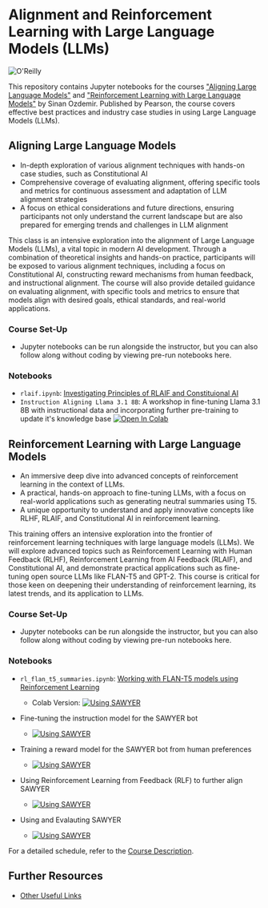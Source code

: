 # Alignment and Reinforcement Learning with Large Language Models (LLMs)


![O'Reilly](images/oreilly.png)


This repository contains Jupyter notebooks for the courses ["Aligning Large Language Models"](https://www.oreilly.com/live-events/aligning-large-language-models/0636920098043/0636920098042/) and ["Reinforcement Learning with Large Language Models"](https://www.oreilly.com/live-events/reinforcement-learning-with-large-language-models/0636920095685) by Sinan Ozdemir. Published by Pearson, the course covers effective best practices and industry case studies in using Large Language Models (LLMs).

## Aligning Large Language Models

- In-depth exploration of various alignment techniques with hands-on case studies, such as Constitutional AI
- Comprehensive coverage of evaluating alignment, offering specific tools and metrics for continuous assessment and adaptation of LLM alignment strategies
- A focus on ethical considerations and future directions, ensuring participants not only understand the current landscape but are also prepared for emerging trends and challenges in LLM alignment

This class is an intensive exploration into the alignment of Large Language Models (LLMs), a vital topic in modern AI development. Through a combination of theoretical insights and hands-on practice, participants will be exposed to various alignment techniques, including a focus on Constitutional AI, constructing reward mechanisms from human feedback, and instructional alignment. The course will also provide detailed guidance on evaluating alignment, with specific tools and metrics to ensure that models align with desired goals, ethical standards, and real-world applications.

### Course Set-Up

- Jupyter notebooks can be run alongside the instructor, but you can also follow along without coding by viewing pre-run notebooks here.

### Notebooks

- `rlaif.ipynb`: [Investigating Principles of RLAIF and Constituional AI](notebooks/rlaif.ipynb)
- `Instruction Aligning Llama 3.1 8B`: A workshop in fine-tuning Llama 3.1 8B with instructional data and incorporating further pre-training to update it's knowledge base
[![Open In Colab](https://colab.research.google.com/assets/colab-badge.svg)](https://colab.research.google.com/drive/1sUXME3CcDEqp1eF8j5-z7bdUh2whKvDO?usp=sharing)

## Reinforcement Learning with Large Language Models


- An immersive deep dive into advanced concepts of reinforcement learning in the context of LLMs.
- A practical, hands-on approach to fine-tuning LLMs, with a focus on real-world applications such as generating neutral summaries using T5.
- A unique opportunity to understand and apply innovative concepts like RLHF, RLAIF, and Constitutional AI in reinforcement learning.

This training offers an intensive exploration into the frontier of reinforcement learning techniques with large language models (LLMs). We will explore advanced topics such as Reinforcement Learning with Human Feedback (RLHF), Reinforcement Learning from AI Feedback (RLAIF), and Constitutional AI, and demonstrate practical applications such as fine-tuning open source LLMs like FLAN-T5 and GPT-2. This course is critical for those keen on deepening their understanding of reinforcement learning, its latest trends, and its application to LLMs.

### Course Set-Up

- Jupyter notebooks can be run alongside the instructor, but you can also follow along without coding by viewing pre-run notebooks here.

### Notebooks

- `rl_flan_t5_summaries.ipynb`: [Working with FLAN-T5 models using Reinforcement Learning](notebooks/rl_flan_t5_summaries.ipynb)
	- Colab Version: [![Using SAWYER](https://colab.research.google.com/assets/colab-badge.svg)](https://colab.research.google.com/drive/1wG8lv6drn872HNZHrT7V9kl6JIF1SXpr?usp=sharing)

- Fine-tuning the instruction model for the SAWYER bot
	- [![Using SAWYER](https://colab.research.google.com/assets/colab-badge.svg)](https://colab.research.google.com/drive/1gN7jsUFQTPAj5uFrq06HcSLQSZzT7hZz?usp=sharing) 

- Training a reward model for the SAWYER bot from human preferences
	- [![Using SAWYER](https://colab.research.google.com/assets/colab-badge.svg)](https://colab.research.google.com/drive/1bVjTzOjXCOM8J6tzgt3LK-D0K-yGWzyI?usp=sharing) 

- Using Reinforcement Learning from Feedback (RLF) to further align SAWYER
	- [![Using SAWYER](https://colab.research.google.com/assets/colab-badge.svg)](https://colab.research.google.com/drive/1QR_Xf1GsOyChYzReg_JHxsBTrMZ0Vwz6?usp=sharing) 

- Using and Evalauting SAWYER
	- [![Using SAWYER](https://colab.research.google.com/assets/colab-badge.svg)](https://colab.research.google.com/drive/1xUrIbqyKoEjxNyjNI6iuYuSNMyksypEO?usp=sharing)


For a detailed schedule, refer to the [Course Description](#description).

## Further Resources

- [Other Useful Links](https://learning.oreilly.com/playlists/2953f6c7-0e13-49ac-88e2-b951e11388de/)
